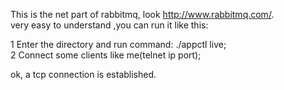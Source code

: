 This is the net part of rabbitmq, look http://www.rabbitmq.com/.    
very easy to understand ,you can run it like this:    

1 Enter the directory and run command: ./appctl live;     
2 Connect some clients like me(telnet ip port);  

ok, a tcp connection is established.
